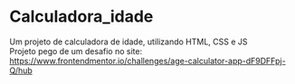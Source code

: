 # Calculadora_idade
Um projeto de calculadora de idade, utilizando HTML, CSS e JS <br>
Projeto pego de um desafio no site: https://www.frontendmentor.io/challenges/age-calculator-app-dF9DFFpj-Q/hub
